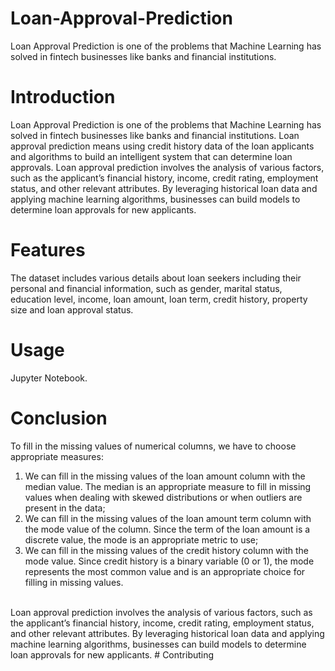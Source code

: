 # Loan-Approval-Prediction
Loan Approval Prediction is one of the problems that Machine Learning has solved in fintech businesses like banks and financial institutions.
# Introduction
Loan Approval Prediction is one of the problems that Machine Learning has solved in fintech businesses like banks and financial institutions. Loan approval prediction means using credit history data of the loan applicants and algorithms to build an intelligent system that can determine loan approvals. Loan approval prediction involves the analysis of various factors, such as the applicant’s financial history, income, credit rating, employment status, and other relevant attributes. By leveraging historical loan data and applying machine learning algorithms, businesses can build models to determine loan approvals for new applicants.
# Features
The dataset includes various details about loan seekers including their personal and financial information, such as gender, marital status, education level, income, loan amount, loan term, credit history, property size and loan approval status.
# Usage
Jupyter Notebook.
# Conclusion
To fill in the missing values of numerical columns, we have to choose appropriate measures:
<br>
1. We can fill in the missing values of the loan amount column with the median value. The median is an appropriate measure to fill in missing values when dealing with skewed distributions or when outliers are present in the data;
2. We can fill in the missing values of the loan amount term column with the mode value of the column. Since the term of the loan amount is a discrete value, the mode is an appropriate metric to use;
3. We can fill in the missing values of the credit history column with the mode value. Since credit history is a binary variable (0 or 1), the mode represents the most common value and is an appropriate choice for filling in missing values.
<br>
Loan approval prediction involves the analysis of various factors, such as the applicant’s financial history, income, credit rating, employment status, and other relevant attributes. By leveraging historical loan data and applying machine learning algorithms, businesses can build models to determine loan approvals for new applicants.
# Contributing
